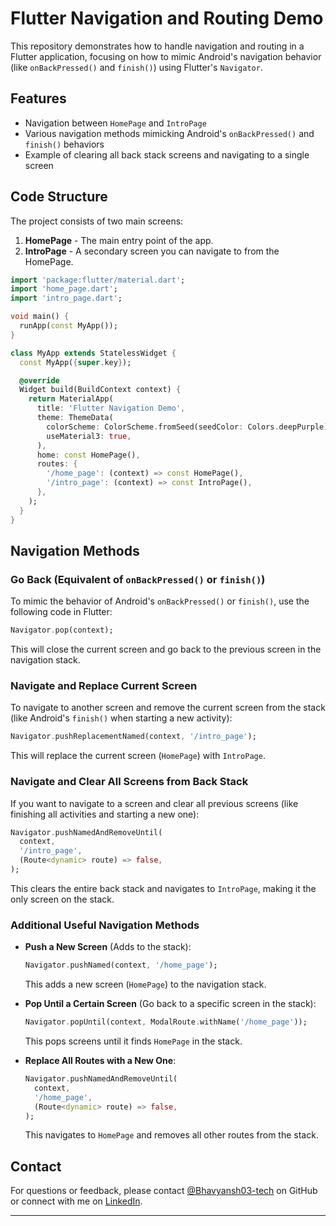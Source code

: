# Flutter Navigation and Routing Demo

This repository demonstrates how to handle navigation and routing in a Flutter application, focusing on how to mimic Android's navigation behavior (like `onBackPressed()` and `finish()`) using Flutter's `Navigator`.

## Features

- Navigation between `HomePage` and `IntroPage`
- Various navigation methods mimicking Android's `onBackPressed()` and `finish()` behaviors
- Example of clearing all back stack screens and navigating to a single screen

## Code Structure

The project consists of two main screens:

1. **HomePage** - The main entry point of the app.
2. **IntroPage** - A secondary screen you can navigate to from the HomePage.

```dart
import 'package:flutter/material.dart';
import 'home_page.dart';
import 'intro_page.dart';

void main() {
  runApp(const MyApp());
}

class MyApp extends StatelessWidget {
  const MyApp({super.key});

  @override
  Widget build(BuildContext context) {
    return MaterialApp(
      title: 'Flutter Navigation Demo',
      theme: ThemeData(
        colorScheme: ColorScheme.fromSeed(seedColor: Colors.deepPurple),
        useMaterial3: true,
      ),
      home: const HomePage(),
      routes: {
        '/home_page': (context) => const HomePage(),
        '/intro_page': (context) => const IntroPage(),
      },
    );
  }
}
```

## Navigation Methods

### Go Back (Equivalent of `onBackPressed()` or `finish()`)

To mimic the behavior of Android's `onBackPressed()` or `finish()`, use the following code in Flutter:

```dart
Navigator.pop(context);
```

This will close the current screen and go back to the previous screen in the navigation stack.

### Navigate and Replace Current Screen

To navigate to another screen and remove the current screen from the stack (like Android's `finish()` when starting a new activity):

```dart
Navigator.pushReplacementNamed(context, '/intro_page');
```

This will replace the current screen (`HomePage`) with `IntroPage`.

### Navigate and Clear All Screens from Back Stack

If you want to navigate to a screen and clear all previous screens (like finishing all activities and starting a new one):

```dart
Navigator.pushNamedAndRemoveUntil(
  context,
  '/intro_page', 
  (Route<dynamic> route) => false,
);
```

This clears the entire back stack and navigates to `IntroPage`, making it the only screen on the stack.

### Additional Useful Navigation Methods

- **Push a New Screen** (Adds to the stack):
  ```dart
  Navigator.pushNamed(context, '/home_page');
  ```

  This adds a new screen (`HomePage`) to the navigation stack.

- **Pop Until a Certain Screen** (Go back to a specific screen in the stack):
  ```dart
  Navigator.popUntil(context, ModalRoute.withName('/home_page'));
  ```

  This pops screens until it finds `HomePage` in the stack.

- **Replace All Routes with a New One**:
  ```dart
  Navigator.pushNamedAndRemoveUntil(
    context,
    '/home_page',
    (Route<dynamic> route) => false,
  );
  ```

  This navigates to `HomePage` and removes all other routes from the stack.

## Contact

For questions or feedback, please contact [@Bhavyansh03-tech](https://github.com/Bhavyansh03-tech) on GitHub or connect with me on [LinkedIn](https://www.linkedin.com/in/bhavyansh03/).

---
